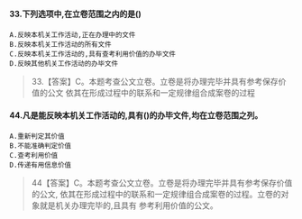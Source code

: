 #### 33.下列选项中,在立卷范围之内的是()
    A.反映本机关工作活动,正在办理中的文件
    B.反映本机关工作活动的所有文件
    C.反映本机关工作活动的,具有查考利用价值的办毕文件
    D.反映其他机关工作活动的办毕文件
>   33.【答案】C。本题考查公文立卷。立卷是将办理完毕并具有参考保存价值的公文
    依其在形成过程中的联系和一定规律组合成案卷的过程

#### 44.凡是能反映本机关工作活动的,具有()的办毕文件,均在立卷范围之列。
    A.重新判定其价值
    B.不能准确判定价值
    C.查考利用价值
    D.传递有用信息价值
>   44【答案】C。本题考查公文立卷。立卷是将办理完毕并具有参考保存价值的公文,
    依其在形成过程中的联系和一定规律组合成案卷的过程。立卷的对象就是机关办理完毕的,且具有
    参考利用价值的公文。
    
    
    



   
